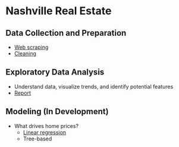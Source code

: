# Nashville Real Estate

## Data Collection and Preparation
-  [Web scraping](https://github.com/sheacon/nashville_real_estate/blob/main/scrape.md)
-  [Cleaning](https://github.com/sheacon/nashville_real_estate/blob/main/data/2_cleaned/clean_data.Rmd)

## Exploratory Data Analysis
- Understand data, visualize trends, and identify potential features
- [Report](https://github.com/sheacon/nashville_real_estate_eda/blob/main/final_report.pdf)

## Modeling (In Development)
- What drives home prices?
  - [Linear regression](https://github.com/sheacon/nashville_real_estate/blob/main/modeling/modeling.md)
  - Tree-based

